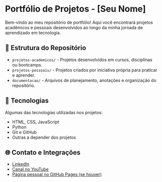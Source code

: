 # Portfólio de Projetos - [Seu Nome]

Bem-vindo ao meu repositório de portfólio! Aqui você encontrará projetos acadêmicos e pessoais desenvolvidos ao longo da minha jornada de aprendizado em tecnologia.

## 📂 Estrutura do Repositório

- `projetos-academicos/` - Projetos desenvolvidos em cursos, disciplinas ou bootcamps.
- `projetos-pessoais/` - Projetos criados por iniciativa própria para praticar e aprender.
- `documentacao/` - Arquivos de planejamento, anotações e organização do repositório.

## 🔧 Tecnologias

Algumas das tecnologias utilizadas nos projetos:

- HTML, CSS, JavaScript
- Python
- Git e GitHub
- Outras a depender dos projetos

## 🌐 Contato e Integrações

- [LinkedIn](https://www.linkedin.com/in/seu-perfil)
- [Canal no YouTube](https://www.youtube.com/seu-canal)
- [Página pessoal no GitHub Pages (se houver)](https://seu-usuario.github.io)

